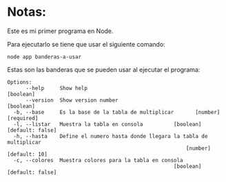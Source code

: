 # Notas:

Este es mi primer programa en Node.

Para ejecutarlo se tiene que usar el siguiente comando:
```
node app banderas-a-usar
```

Estas son las banderas que se pueden usar al ejecutar el programa:

```
Options:
      --help     Show help                                             [boolean]
      --version  Show version number                                   [boolean]
  -b, --base     Es la base de la tabla de multiplicar       [number] [required]
  -l, --listar   Muestra la tabla en consola          [boolean] [default: false]
  -h, --hasta    Define el numero hasta donde llegara la tabla de multiplicar
                                                          [number] [default: 10]
  -c, --colores  Muestra colores para la tabla en consola
                                                      [boolean] [default: false]

```